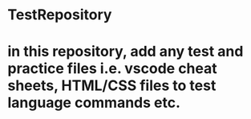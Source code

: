 # TestRepository
# in this repository, add any test and practice files i.e. vscode cheat sheets, HTML/CSS files to test language commands etc. 
